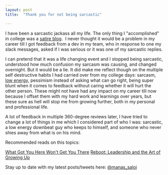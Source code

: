 ```yaml
---
layout: post
title:  "Thank you for not being sarcastic"

---
```


I have been a sarcastic jackass all my life. The only thing I "accomplished" in college was a [satire blog](http://tamatarnews.blogspot.com/). 
I never thought it would be a problem in my career till I got feedback from a dev in my team, who in response to one my slack messages, asked if I was serious or it was one of my sarcastic replies.

I can pretend that it was a life changing event and I stopped being sarcastic, understood how much confusion my sarcasm was causing, and changed overnight. But it would be a lie. It did make me reflect though on the multiple self destructive habits I had carried over from my college days: sarcasm, [low energy](https://manassaloi.com/2020/03/15/energy-curator.html), pessimism instead of asking what can go right, being super blunt when it comes to feedback without caring whether it will hurt the other person. These might not have had any impact on my career till now because I offset them with my hard work and learnings over years, but these sure as hell will stop me from growing further, both in my personal and professional life.

A lot of feedback in multiple 360-degree reviews later, I have tried to change a lot of things in me which I considered part of who I was: sarcastic, a low energy downbeat guy who keeps to himself, and someone who never shies away from what is on his mind.

Recommended reads on this topics:

[What Got You Here Won't Get You There](https://www.goodreads.com/book/show/84525.What_Got_You_Here_Won_t_Get_You_There)
[Reboot: Leadership and the Art of Growing Up](https://www.goodreads.com/book/show/41806857-reboot)

Stay up to date with my latest posts/tweets here: [@manas_saloi](http://twitter.com/manas_saloi)
